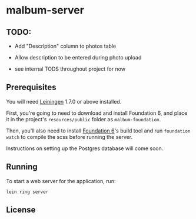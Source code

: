 # malbum-server

## TODO:

* Add "Description" column to photos table
* Allow description to be entered during photo upload

* see internal TODS throughout project for now

## Prerequisites

You will need [Leiningen][1] 1.7.0 or above installed.

First, you're going to need to download and install Foundation 6, and place it in the project's
`resources/public` folder as `malbum-foundation`. 

Then, you'll also need to install [Foundation 6][2]'s build tool and run
`foundation watch` to compile the scss before running the server.

Instructions on setting up the Postgres database will come soon.

[1]: https://github.com/technomancy/leiningen
[2]: http://foundation.zurb.com/sites/docs/installation.html#command-line-tool.html

## Running

To start a web server for the application, run:

    lein ring server

## License



